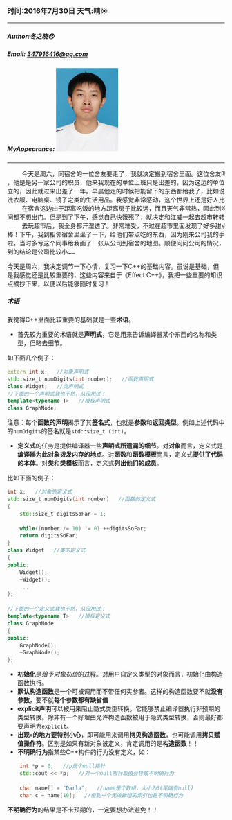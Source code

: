 ### 时间:2016年7月30日 天气:晴:sunny:
-----
#####   Author:冬之晓:disappointed:
#####   Email: 347916416@qq.com
#####   MyAppearance: ![MyAppearance](../MyPicture.JPG "我的头像")
----------

<pre>
    今天是周六，同宿舍的一位舍友要走了，我就决定搬到宿舍里面。这位舍友叫杨志成
，他是是另一家公司的职员，他来我现在的单位上班只是出差的，因为这边的单位是新成
立的，因此就过来出差了一年。早晨他走的时候把能留下的东西都给我了，比如说衣架、
洗衣服、电脑桌、镜子之类的生活用品。我感觉非常感动，这个世界上还是好人比较多。
    在宿舍这边由于距离吃饭的地方距离房子比较远，而且天气非常热，因此到吃饭的时
间都不想出门。但是到了下午，感觉自己快饿死了，就决定和江威一起去超市转转。
    去玩超市后，我全身都汗湿透了。非常难受，不过在超市里面发现了好多甜点，非常
棒！下午，我到相邻宿舍里坐了一下，给他们带点吃的东西，因为刚来公司我的手机就丢
啦，当时多亏这个同事给我画了一张从公司到宿舍的地图。顺便问问公司的情况，最后得
到的结论是公司比较小……
</pre>

今天是周六，我决定调节一下心情，复习一下C\+\+的基础内容。虽说是基础，但是我感觉还是比较重要的，这些内容来自于《Effect C\+\+》，我把一些重要的知识点摘抄下来，以便以后能够随时复习！ 

##### 术语

我觉得C++里面比较重要的基础就是一些**术语**。
- 首先较为重要的术语就是**声明式**，它是用来告诉编译器某个东西的名称和类型，但略去细节。

如下面几个例子：

```C++
extern int x;   //对象声明式
std::size_t numDigits(int number);   //函数声明式
class Widget;   //类声明式
//下面的一个声明式我也不熟，从没用过！
template<typename T>   //模板声明式
class GraphNode;
```

注意：每个**函数的声明**揭示了其**签名式**，也就是**参数**和**返回类型**。例如上述代码中的`numDigits`的签名就是`std::size_t (int)`。

- **定义式**的任务是提供编译器一些**声明式所遗漏的细节**。对**对象**而言，定义式是**编译器为此对象拨发内存的地点**。对**函数**和**函数模板**而言，定义式**提供了代码的本体**。对**类**和**类模板**而言，定义式**列出他们的成员**。

比如下面的例子：

```C++
int x;   //对象的定义式
std::size_t numDigits(int number)   //函数的定义式
{
    std::size_t digitsSoFar = 1;
    
    while((number /= 10) != 0) ++digitsSoFar;
    return digitsSoFar;
}
class Widget   //类的定义式
{
public:
    Widget();
    ~Widget();
    ...
};

//下面的一个定义式我也不熟，从没用过！
template<typename T>   //模板定义式
class GraphNode 
{
public:
    GraphNode();
    ~GraphNode();
};
```

- **初始化**是*给予对象初值*的过程。对用户自定义类型的对象而言，初始化由构造函数执行。
- **默认构造函数**是一个可被调用而不带任何实参者。这样的构造函数要不就**没有参数**，要不就**每个参数都有缺省值**
- **explicit声明**可以被用来阻止隐式类型转换。它能够禁止编译器执行非预期的类型转换。除非有一个好理由允许构造函数被用于隐式类型转换，否则最好都要声明为`explicit`。
- **出现`=`的地方要特别小心**，即可能用来调用**拷贝构造函数**，也可能调用**拷贝赋值操作符**。区别是如果有新对象被定义，肯定调用的是**构造函数**！！
- **不明确行为**指某些C++构件的行为没有定义，如：

```C++
    int *p = 0;   //p是个null指针
    std::cout << *p;   //对一个null指针取值会导致不明确行为
    
    char name[] = "Darla";   //name是个数组，大小为6(尾端有null)
    char c = name[10];   //值到一个无效数组的索引也是不明确行为
```

**不明确行为**的结果是不卡预期的，一定要想办法避免！！